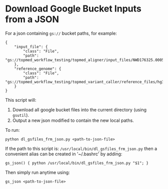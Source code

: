 # Download Google Bucket Inputs from a JSON
For a json containing `gs://` bucket paths, for example:

```
{
    "input_file": {
        "class": "File",
        "path": "gs://topmed_workflow_testing/topmed_aligner/input_files/NWD176325.0005.recab.cram"
    },
    "reference_genome": {
        "class": "File",
        "path": "gs://topmed_workflow_testing/topmed_variant_caller/reference_files/hg38/hs38DH.fa"
    }
}
```

This script will:
1. Download all google bucket files into the current directory (using `gsutil`).
2. Output a new json modified to contain the new local paths.

To run:

`python dl_gsfiles_frm_json.py <path-to-json-file>`

If the path to this script is: `/usr/local/bin/dl_gsfiles_frm_json.py` then a convenient alias can be created in '~/.bashrc' by adding:

`gs_json() { python /usr/local/bin/dl_gsfiles_frm_json.py "$1"; }`

Then simply run anytime using:

`gs_json <path-to-json-file>`

